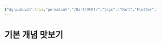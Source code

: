 ```yaml
---
{"dg-publish":true,"permalink":"/Dart(예정)/","tags":["Dart","Flutter","컴퓨터언어"],"noteIcon":"","created":"2024-02-06T20:35:19.173+09:00","updated":"2024-02-08T15:45:39.761+09:00"}
---
```



# 기본 개념 맛보기